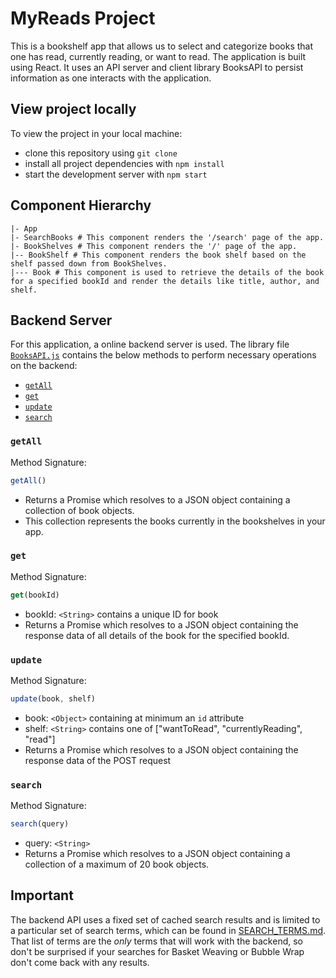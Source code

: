 # MyReads Project

This is a bookshelf app that allows us to select and categorize books that one has read, currently reading, or want to read. The application is built using React. It uses an API server and client library BooksAPI to persist information as one interacts with the application.

## View project locally

To view the project in your local machine:

* clone this repository using `git clone `
* install all project dependencies with `npm install`
* start the development server with `npm start`

## Component Hierarchy

```
|- App
|- SearchBooks # This component renders the '/search' page of the app.
|- BookShelves # This component renders the '/' page of the app.
|-- BookShelf # This component renders the book shelf based on the shelf passed down from BookShelves.
|--- Book # This component is used to retrieve the details of the book for a specified bookId and render the details like title, author, and shelf.
```

## Backend Server

For this application, a online backend server is used. The library file [`BooksAPI.js`](src/utils/BooksAPI.js) contains the below methods to perform necessary operations on the backend:


* [`getAll`](#getAll)
* [`get`](#get)
* [`update`](#update)
* [`search`](#search)

### `getAll`

Method Signature:

```js
getAll()
```

* Returns a Promise which resolves to a JSON object containing a collection of book objects.
* This collection represents the books currently in the bookshelves in your app.

### `get`

Method Signature:

```js
get(bookId)
```

* bookId: `<String>` contains a unique ID for book  
* Returns a Promise which resolves to a JSON object containing the response data of all details of the book for the specified bookId.

### `update`

Method Signature:

```js
update(book, shelf)
```

* book: `<Object>` containing at minimum an `id` attribute
* shelf: `<String>` contains one of ["wantToRead", "currentlyReading", "read"]  
* Returns a Promise which resolves to a JSON object containing the response data of the POST request

### `search`

Method Signature:

```js
search(query)
```

* query: `<String>`
* Returns a Promise which resolves to a JSON object containing a collection of a maximum of 20 book objects.

## Important
The backend API uses a fixed set of cached search results and is limited to a particular set of search terms, which can be found in [SEARCH_TERMS.md](SEARCH_TERMS.md). That list of terms are the _only_ terms that will work with the backend, so don't be surprised if your searches for Basket Weaving or Bubble Wrap don't come back with any results.

